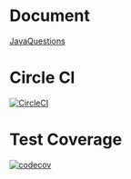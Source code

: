 # Document 

[JavaQuestions](https://github.com/voquanghoa/JavaQuestions)

# Circle CI

[![CircleCI](https://circleci.com/gh/voquanghoa/JavaIntern2021.svg?style=svg)](https://app.circleci.com/pipelines/github/voquanghoa/JavaIntern2021)

# Test Coverage
[![codecov](https://codecov.io/gh/voquanghoa/JavaIntern2021/branch/master/graph/badge.svg?token=OvUPF6MKiJ)](https://codecov.io/gh/voquanghoa/JavaIntern2021)
